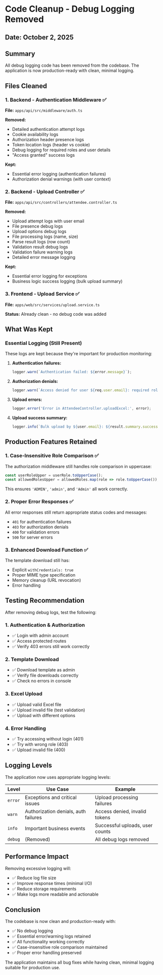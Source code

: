 # Code Cleanup - Debug Logging Removed

## Date: October 2, 2025

## Summary
All debug logging code has been removed from the codebase. The application is now production-ready with clean, minimal logging.

## Files Cleaned

### 1. Backend - Authentication Middleware ✅
**File:** `apps/api/src/middleware/auth.ts`

**Removed:**
- Detailed authentication attempt logs
- Cookie availability logs
- Authorization header presence logs
- Token location logs (header vs cookie)
- Debug logging for required roles and user details
- "Access granted" success logs

**Kept:**
- Essential error logging (authentication failures)
- Authorization denial warnings (with user context)

### 2. Backend - Upload Controller ✅
**File:** `apps/api/src/controllers/attendee.controller.ts`

**Removed:**
- Upload attempt logs with user email
- File presence debug logs
- Upload options debug logs
- File processing logs (name, size)
- Parse result logs (row count)
- Validation result debug logs
- Validation failure warning logs
- Detailed error message logging

**Kept:**
- Essential error logging for exceptions
- Business logic success logging (bulk upload summary)

### 3. Frontend - Upload Service ✅
**File:** `apps/web/src/services/upload.service.ts`

**Status:** Already clean - no debug code was added

## What Was Kept

### Essential Logging (Still Present)
These logs are kept because they're important for production monitoring:

1. **Authentication failures:**
   ```typescript
   logger.warn(`Authentication failed: ${error.message}`);
   ```

2. **Authorization denials:**
   ```typescript
   logger.warn(`Access denied for user ${req.user.email}: required roles [...], user has '${userRole}'`);
   ```

3. **Upload errors:**
   ```typescript
   logger.error('Error in AttendeeController.uploadExcel:', error);
   ```

4. **Upload success summary:**
   ```typescript
   logger.info(`Bulk upload by ${user.email}: ${result.summary.successful} successful, ${result.summary.failed} failed`);
   ```

## Production Features Retained

### 1. Case-Insensitive Role Comparison ✅
The authorization middleware still handles role comparison in uppercase:
```typescript
const userRoleUpper = userRole.toUpperCase();
const allowedRolesUpper = allowedRoles.map(role => role.toUpperCase());
```

This ensures `'ADMIN'`, `'admin'`, and `'Admin'` all work correctly.

### 2. Proper Error Responses ✅
All error responses still return appropriate status codes and messages:
- `401` for authentication failures
- `403` for authorization denials
- `400` for validation errors
- `500` for server errors

### 3. Enhanced Download Function ✅
The template download still has:
- Explicit `withCredentials: true`
- Proper MIME type specification
- Memory cleanup (URL revocation)
- Error handling

## Testing Recommendation

After removing debug logs, test the following:

### 1. Authentication & Authorization
- ✅ Login with admin account
- ✅ Access protected routes
- ✅ Verify 403 errors still work correctly

### 2. Template Download
- ✅ Download template as admin
- ✅ Verify file downloads correctly
- ✅ Check no errors in console

### 3. Excel Upload
- ✅ Upload valid Excel file
- ✅ Upload invalid file (test validation)
- ✅ Upload with different options

### 4. Error Handling
- ✅ Try accessing without login (401)
- ✅ Try with wrong role (403)
- ✅ Upload invalid file (400)

## Logging Levels

The application now uses appropriate logging levels:

| Level | Use Case | Example |
|-------|----------|---------|
| `error` | Exceptions and critical issues | Upload processing failures |
| `warn` | Authorization denials, auth failures | Access denied, invalid tokens |
| `info` | Important business events | Successful uploads, user counts |
| `debug` | (Removed) | All debug logs removed |

## Performance Impact

Removing excessive logging will:
- ✅ Reduce log file size
- ✅ Improve response times (minimal I/O)
- ✅ Reduce storage requirements
- ✅ Make logs more readable and actionable

## Conclusion

The codebase is now clean and production-ready with:
- ✅ No debug logging
- ✅ Essential error/warning logs retained
- ✅ All functionality working correctly
- ✅ Case-insensitive role comparison maintained
- ✅ Proper error handling preserved

The application maintains all bug fixes while having clean, minimal logging suitable for production use.
